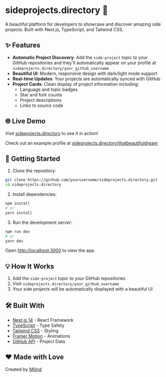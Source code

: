 # sideprojects.directory 🚀

A beautiful platform for developers to showcase and discover amazing side projects. Built with Next.js, TypeScript, and Tailwind CSS.

## ✨ Features

- **Automatic Project Discovery**: Add the `side-project` topic to your GitHub repositories and they'll automatically appear on your profile at `sideprojects.directory/your_github_username`
- **Beautiful UI**: Modern, responsive design with dark/light mode support
- **Real-time Updates**: Your projects are automatically synced with GitHub
- **Project Cards**: Clean display of project information including:
  - Language and topic badges
  - Star and fork counts
  - Project descriptions
  - Links to source code

## 🌐 Live Demo

Visit [sideprojects.directory](https://sideprojects.directory) to see it in action!

Check out an example profile at [sideprojects.directory/thatbeautifuldream](https://sideprojects.directory/thatbeautifuldream)

## 🚀 Getting Started

1. Clone the repository:

```bash
git clone https://github.com/yourusername/sideprojects.directory.git
cd sideprojects.directory
```

2. Install dependencies:

```bash
npm install
# or
yarn install
```

3. Run the development server:

```bash
npm run dev
# or
yarn dev
```

Open [http://localhost:3000](http://localhost:3000) to view the app.

## 💡 How It Works

1. Add the `side-project` topic to your GitHub repositories
2. Visit `sideprojects.directory/your_github_username`
3. Your side projects will be automatically displayed with a beautiful UI

## 🛠️ Built With

- [Next.js 14](https://nextjs.org/) - React Framework
- [TypeScript](https://www.typescriptlang.org/) - Type Safety
- [Tailwind CSS](https://tailwindcss.com/) - Styling
- [Framer Motion](https://www.framer.com/motion/) - Animations
- [GitHub API](https://docs.github.com/en/rest) - Project Data

## ❤️ Made with Love

Created by [Milind](https://github.com/thatbeautifuldream)

